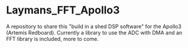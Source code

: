 # Laymans_FFT_Apollo3
A repository to share this "build in a shed DSP software" for the Apollo3 (Artemis Redboard). Currently a library to use the ADC with DMA and an FFT library is included, more to come.
